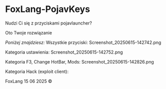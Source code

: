 # FoxLang-PojavKeys

Nudzi Ci się z przyciskami pojavlauncher?

Oto Twoje rozwiązanie

 _Poniżej znajdziesz:_
Wszystkie przyciski:
Screenshot_20250615-142742.png

Kategoria ustawienia:
Screenshot_20250615-142752.png

Kategoria F3, Change HotBar, Mods:
Screenshot_20250615-142826.png

Kategoria Hack (exploit client):

FoxLang 15 06 2025 ©